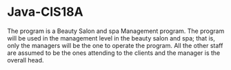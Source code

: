 # Java-CIS18A
The program is a Beauty Salon and spa Management program. The program will be used in the management level in the beauty salon and spa; that is, only the managers will be the one to operate the program. All the other staff are assumed to be the ones attending to the clients and the manager is the overall head.
